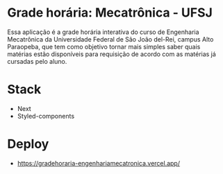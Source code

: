 # Grade horária: Mecatrônica - UFSJ

Essa aplicação é a grade horária interativa do curso de Engenharia Mecatrônica da Universidade Federal de São João del-Rei, campus Alto Paraopeba, que tem como objetivo tornar mais simples saber quais matérias estão disponíveis para requisição de acordo com as matérias já cursadas pelo aluno.

# Stack
- Next
- Styled-components

# Deploy
- https://gradehoraria-engenhariamecatronica.vercel.app/